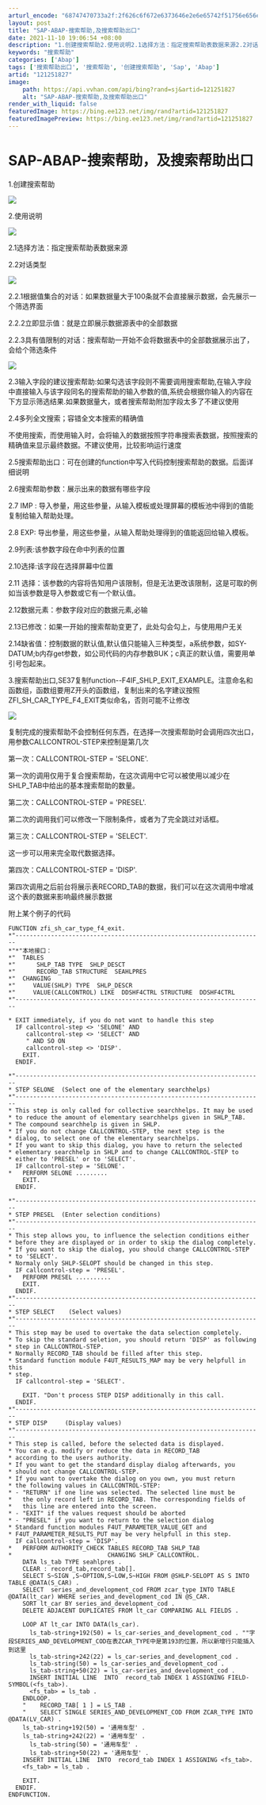 ```yaml
---
arturl_encode: "68747470733a2f:2f626c6f672e6373646e2e6e65742f51756e656e64696e672f:61727469636c652f64657461696c732f313231323531383237"
layout: post
title: "SAP-ABAP-搜索帮助,及搜索帮助出口"
date: 2021-11-10 19:06:54 +08:00
description: "1.创建搜索帮助2.使用说明2.1选择方法：指定搜索帮助表数据来源2.2对话类型2.2.1根据值集合"
keywords: "搜索帮助"
categories: ['Abap']
tags: ['搜索帮助出口', '搜索帮助', '创建搜索帮助', 'Sap', 'Abap']
artid: "121251827"
image:
    path: https://api.vvhan.com/api/bing?rand=sj&artid=121251827
    alt: "SAP-ABAP-搜索帮助,及搜索帮助出口"
render_with_liquid: false
featuredImage: https://bing.ee123.net/img/rand?artid=121251827
featuredImagePreview: https://bing.ee123.net/img/rand?artid=121251827
---
```


# SAP-ABAP-搜索帮助，及搜索帮助出口

1.创建搜索帮助

![](https://i-blog.csdnimg.cn/blog_migrate/05b7a71e3d31f56fc74dad841db08330.png)

2.使用说明

![](https://i-blog.csdnimg.cn/blog_migrate/7de92a173d6dee8a772791720920c4f5.png)

2.1选择方法：指定搜索帮助表数据来源

2.2对话类型

![](https://i-blog.csdnimg.cn/blog_migrate/17a0510431d6442d51655e82e144fb30.png)

2.2.1根据值集合的对话：如果数据量大于100条就不会直接展示数据，会先展示一个筛选界面

2.2.2立即显示值：就是立即展示数据源表中的全部数据

2.2.3具有值限制的对话：搜索帮助一开始不会将数据表中的全部数据展示出了，会给个筛选条件

![](https://i-blog.csdnimg.cn/blog_migrate/b92492219ea9104da72d5fe731da2386.png)

2.3输入字段的建议搜索帮助:如果勾选该字段则不需要调用搜索帮助,在输入字段中直接输入与该字段同名的搜索帮助的输入参数的值,系统会根据你输入的内容在下方显示筛选结果.如果数据量大，或者搜索帮助附加字段太多了不建议使用

2.4多列全文搜索；容错全文本搜索的精确值

不使用搜索，而使用输入时，会将输入的数据按照字符串搜索表数据，按照搜索的精确值来显示最终数据。不建议使用，比较影响运行速度

2.5搜索帮助出口：可在创建的function中写入代码控制搜索帮助的数据。后面详细说明

2.6搜索帮助参数：展示出来的数据有哪些字段

2.7 IMP : 导入参量，用这些参量，从输入模板或处理屏幕的模板池中得到的值能复制给输入帮助处理。

2.8 EXP: 导出参量，用这些参量，从输入帮助处理得到的值能返回给输入模板。

2.9列表:该参数字段在命中列表的位置

2.10选择:该字段在选择屏幕中位置

2.11 选择：该参数的内容将告知用户该限制，但是无法更改该限制，这是可取的例如当该参数是导入参数或它有一个默认值。

2.12数据元素：参数字段对应的数据元素,必输

2.13已修改：如果一开始的搜索帮助变更了，此处勾会勾上，与使用用户无关

2.14缺省值：控制数据的默认值,默认值只能输入三种类型，a系统参数，如SY-DATUM;b内存get参数，如公司代码的内存参数BUK；c真正的默认值，需要用单引号包起来。

3.搜索帮助出口,SE37复制function--F4IF\_SHLP\_EXIT\_EXAMPLE。注意命名和函数组，函数组要用Z开头的函数组，复制出来的名字建议按照ZFI\_SH\_CAR\_TYPE\_F4\_EXIT类似命名，否则可能不让修改

![](https://i-blog.csdnimg.cn/blog_migrate/3fad5d5ab14e0e3983a9cddeab7f20fa.png)

复制完成的搜索帮助不会控制任何东西，在选择一次搜索帮助时会调用四次出口，用参数CALLCONTROL-STEP来控制是第几次

第一次：CALLCONTROL-STEP = 'SELONE'.
  
第一次的调用仅用于复合搜索帮助，在这次调用中它可以被使用以减少在SHLP\_TAB中给出的基本搜索帮助的数量。

第二次：CALLCONTROL-STEP = 'PRESEL'.

第二次的调用我们可以修改一下限制条件，或者为了完全跳过对话框。

第三次：CALLCONTROL-STEP = 'SELECT'.

这一步可以用来完全取代数据选择。

第四次：CALLCONTROL-STEP = 'DISP'.

第四次调用之后前台将展示表RECORD\_TAB的数据，我们可以在这次调用中增减这个表的数据来影响最终展示数据

附上某个例子的代码

```
FUNCTION zfi_sh_car_type_f4_exit.
*"----------------------------------------------------------------------
*"*"本地接口：
*"  TABLES
*"      SHLP_TAB TYPE  SHLP_DESCT
*"      RECORD_TAB STRUCTURE  SEAHLPRES
*"  CHANGING
*"     VALUE(SHLP) TYPE  SHLP_DESCR
*"     VALUE(CALLCONTROL) LIKE  DDSHF4CTRL STRUCTURE  DDSHF4CTRL
*"----------------------------------------------------------------------

* EXIT immediately, if you do not want to handle this step
  IF callcontrol-step <> 'SELONE' AND
     callcontrol-step <> 'SELECT' AND
     " AND SO ON
     callcontrol-step <> 'DISP'.
    EXIT.
  ENDIF.

*"----------------------------------------------------------------------
* STEP SELONE  (Select one of the elementary searchhelps)
*"----------------------------------------------------------------------
* This step is only called for collective searchhelps. It may be used
* to reduce the amount of elementary searchhelps given in SHLP_TAB.
* The compound searchhelp is given in SHLP.
* If you do not change CALLCONTROL-STEP, the next step is the
* dialog, to select one of the elementary searchhelps.
* If you want to skip this dialog, you have to return the selected
* elementary searchhelp in SHLP and to change CALLCONTROL-STEP to
* either to 'PRESEL' or to 'SELECT'.
  IF callcontrol-step = 'SELONE'.
*   PERFORM SELONE .........
    EXIT.
  ENDIF.

*"----------------------------------------------------------------------
* STEP PRESEL  (Enter selection conditions)
*"----------------------------------------------------------------------
* This step allows you, to influence the selection conditions either
* before they are displayed or in order to skip the dialog completely.
* If you want to skip the dialog, you should change CALLCONTROL-STEP
* to 'SELECT'.
* Normaly only SHLP-SELOPT should be changed in this step.
  IF callcontrol-step = 'PRESEL'.
*   PERFORM PRESEL ..........
    EXIT.
  ENDIF.
*"----------------------------------------------------------------------
* STEP SELECT    (Select values)
*"----------------------------------------------------------------------
* This step may be used to overtake the data selection completely.
* To skip the standard seletion, you should return 'DISP' as following
* step in CALLCONTROL-STEP.
* Normally RECORD_TAB should be filled after this step.
* Standard function module F4UT_RESULTS_MAP may be very helpfull in this
* step.
  IF callcontrol-step = 'SELECT'.

    EXIT. "Don't process STEP DISP additionally in this call.
  ENDIF.
*"----------------------------------------------------------------------
* STEP DISP     (Display values)
*"----------------------------------------------------------------------
* This step is called, before the selected data is displayed.
* You can e.g. modify or reduce the data in RECORD_TAB
* according to the users authority.
* If you want to get the standard display dialog afterwards, you
* should not change CALLCONTROL-STEP.
* If you want to overtake the dialog on you own, you must return
* the following values in CALLCONTROL-STEP:
* - "RETURN" if one line was selected. The selected line must be
*   the only record left in RECORD_TAB. The corresponding fields of
*   this line are entered into the screen.
* - "EXIT" if the values request should be aborted
* - "PRESEL" if you want to return to the selection dialog
* Standard function modules F4UT_PARAMETER_VALUE_GET and
* F4UT_PARAMETER_RESULTS_PUT may be very helpfull in this step.
  IF callcontrol-step = 'DISP'.
*   PERFORM AUTHORITY_CHECK TABLES RECORD_TAB SHLP_TAB
*                           CHANGING SHLP CALLCONTROL.
    DATA ls_tab TYPE seahlpres .
    CLEAR : record_tab,record_tab[].
    SELECT S~SIGN ,S~OPTION,S~LOW,S~HIGH FROM @SHLP-SELOPT AS S INTO TABLE @DATA(S_CAR) .
    SELECT  series_and_development_cod FROM zcar_type INTO TABLE @DATA(lt_car) WHERE series_and_development_cod IN @S_CAR.
    SORT lt_car BY series_and_development_cod .
    DELETE ADJACENT DUPLICATES FROM lt_car COMPARING ALL FIELDS .

    LOOP AT lt_car INTO DATA(ls_car).
      ls_tab-string+192(50) = ls_car-series_and_development_cod . ""字段SERIES_AND_DEVELOPMENT_COD在表ZCAR_TYPE中是第193的位置，所以新增行只能插入到这里
      ls_tab-string+242(22) = ls_car-series_and_development_cod .
      ls_tab-string(50) = ls_car-series_and_development_cod .
      ls_tab-string+50(22) = ls_car-series_and_development_cod .
      INSERT INITIAL LINE  INTO  record_tab INDEX 1 ASSIGNING FIELD-SYMBOL(<fs_tab>).
      <fs_tab> = ls_tab .
    ENDLOOP.
    "    RECORD_TAB[ 1 ] = LS_TAB .
    "    SELECT SINGLE SERIES_AND_DEVELOPMENT_COD FROM ZCAR_TYPE INTO @DATA(LV_CAR) .
    ls_tab-string+192(50) = '通用车型' .
    ls_tab-string+242(22) = '通用车型' .
      ls_tab-string(50) = '通用车型' .
      ls_tab-string+50(22) = '通用车型' .
    INSERT INITIAL LINE  INTO  record_tab INDEX 1 ASSIGNING <fs_tab>.
    <fs_tab> = ls_tab .

    EXIT.
  ENDIF.
ENDFUNCTION.
```